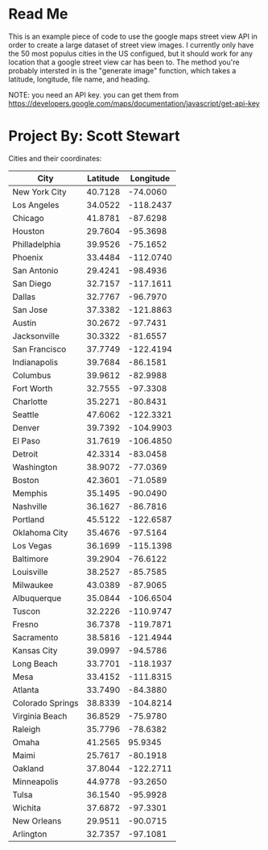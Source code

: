  # Read Me
 
 
 This is an example piece of code to use the google maps street view API in order to create a large dataset of street view images. I currently only have the 50 most populus cities in the US configued, but it should work for any location that a google street view car has been to. The method you're probably intersted in is the "generate image" function, which takes a latitude, longitude, file name, and heading.

NOTE: you need an API key. you can get them from https://developers.google.com/maps/documentation/javascript/get-api-key

# Project By: Scott Stewart
Cities and their coordinates:

|City|Latitude|Longitude|
|---------| -----------------------|----------------|
|New York City|40.7128|-74.0060|
|Los Angeles|34.0522|-118.2437|
|Chicago|41.8781|-87.6298|
|Houston|29.7604|-95.3698|
|Philladelphia|39.9526|-75.1652|
|Phoenix|33.4484|-112.0740|
|San Antonio|29.4241|-98.4936|
|San Diego|32.7157|-117.1611|
|Dallas|32.7767|-96.7970|
|San Jose|37.3382|-121.8863|
|Austin|30.2672|-97.7431|
|Jacksonville|30.3322|-81.6557|
|San Francisco|37.7749|-122.4194|
|Indianapolis|39.7684|-86.1581|
|Columbus|39.9612|-82.9988|
|Fort Worth|32.7555|-97.3308|
|Charlotte|35.2271|-80.8431|
|Seattle|47.6062|-122.3321|
|Denver|39.7392|-104.9903|
|El Paso|31.7619|-106.4850|
|Detroit|42.3314|-83.0458|
|Washington|38.9072|-77.0369|
|Boston|42.3601|-71.0589|
|Memphis|35.1495|-90.0490|
|Nashville|36.1627|-86.7816|
|Portland|45.5122|-122.6587|
|Oklahoma City|35.4676|-97.5164|
|Los Vegas|36.1699|-115.1398|
|Baltimore|39.2904|-76.6122|
|Louisville|38.2527|-85.7585|
|Milwaukee|43.0389|-87.9065|
|Albuquerque|35.0844|-106.6504|
|Tuscon|32.2226|-110.9747|
|Fresno|36.7378|-119.7871|
|Sacramento|38.5816|-121.4944|
|Kansas City|39.0997|-94.5786|
|Long Beach|33.7701|-118.1937|
|Mesa|33.4152|-111.8315|
|Atlanta|33.7490|-84.3880|
|Colorado Springs|38.8339|-104.8214|
|Virginia Beach|36.8529|-75.9780|
|Raleigh|35.7796|-78.6382|
|Omaha|41.2565|95.9345|
|Maimi|25.7617|-80.1918|
|Oakland|37.8044|-122.2711|
|Minneapolis|44.9778|-93.2650|
|Tulsa|36.1540|-95.9928|
|Wichita|37.6872|-97.3301|
|New Orleans|29.9511|-90.0715|
|Arlington|32.7357|-97.1081|
